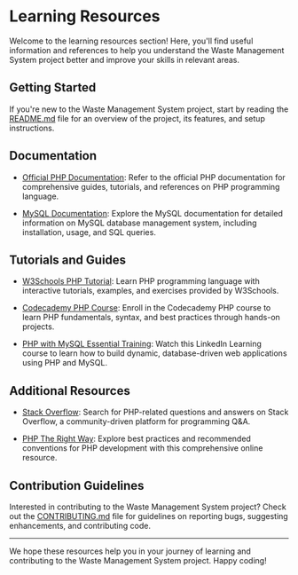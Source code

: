 
# Learning Resources

Welcome to the learning resources section! Here, you'll find useful information and references to help you understand the Waste Management System project better and improve your skills in relevant areas.

## Getting Started

If you're new to the Waste Management System project, start by reading the [README.md](README.md) file for an overview of the project, its features, and setup instructions.

## Documentation

- [Official PHP Documentation](https://www.php.net/docs.php): Refer to the official PHP documentation for comprehensive guides, tutorials, and references on PHP programming language.

- [MySQL Documentation](https://dev.mysql.com/doc/): Explore the MySQL documentation for detailed information on MySQL database management system, including installation, usage, and SQL queries.

## Tutorials and Guides

- [W3Schools PHP Tutorial](https://www.w3schools.com/php/): Learn PHP programming language with interactive tutorials, examples, and exercises provided by W3Schools.

- [Codecademy PHP Course](https://www.codecademy.com/learn/learn-php): Enroll in the Codecademy PHP course to learn PHP fundamentals, syntax, and best practices through hands-on projects.

- [PHP with MySQL Essential Training](https://www.linkedin.com/learning/php-with-mysql-essential-training-1-the-basics): Watch this LinkedIn Learning course to learn how to build dynamic, database-driven web applications using PHP and MySQL.

## Additional Resources

- [Stack Overflow](https://stackoverflow.com/questions/tagged/php): Search for PHP-related questions and answers on Stack Overflow, a community-driven platform for programming Q&A.

- [PHP The Right Way](https://phptherightway.com/): Explore best practices and recommended conventions for PHP development with this comprehensive online resource.

## Contribution Guidelines

Interested in contributing to the Waste Management System project? Check out the [CONTRIBUTING.md](CONTRIBUTING.md) file for guidelines on reporting bugs, suggesting enhancements, and contributing code.

---

We hope these resources help you in your journey of learning and contributing to the Waste Management System project. Happy coding!
